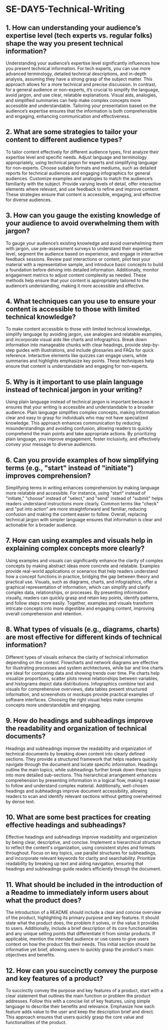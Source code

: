 # SE-DAY5-Technical-Writing
## 1. How can understanding your audience’s expertise level (tech experts vs. regular folks) shape the way you present technical information?

Understanding your audience’s expertise level significantly influences how you present technical information. For tech experts, you can use more advanced terminology, detailed technical descriptions, and in-depth analysis, assuming they have a strong grasp of the subject matter. This approach allows for a more technical and precise discussion. In contrast, for a general audience or non-experts, it’s crucial to simplify the language, avoid jargon, and use clear, relatable explanations. Visual aids, analogies, and simplified summaries can help make complex concepts more accessible and understandable. Tailoring your presentation based on the audience’s expertise ensures that the information is both comprehensible and engaging, enhancing communication and effectiveness.

## 2. What are some strategies to tailor your content to different audience types?

To tailor content effectively for different audience types, first analyze their expertise level and specific needs. Adjust language and terminology appropriately, using technical jargon for experts and simplifying language for non-experts. Choose suitable formats and mediums, such as detailed reports for technical audiences and engaging infographics for general audiences. Customize examples and analogies to match the audience’s familiarity with the subject. Provide varying levels of detail, offer interactive elements where relevant, and use feedback to refine and improve content. These strategies ensure that content is accessible, engaging, and effective for diverse audiences.

## 3. How can you gauge the existing knowledge of your audience to avoid overwhelming them with jargon?

To gauge your audience’s existing knowledge and avoid overwhelming them with jargon, use pre-assessment surveys to understand their expertise level, segment the audience based on experience, and engage in interactive feedback sessions. Review past interactions or content, pilot test your material with a representative sample, and introduce basic concepts to build a foundation before delving into detailed information. Additionally, monitor engagement metrics to adjust content complexity as needed. These methods help ensure that your content is appropriately tailored to the audience’s understanding, making it more accessible and effective.

## 4. What techniques can you use to ensure your content is accessible to those with limited technical knowledge?

To make content accessible to those with limited technical knowledge, simplify language by avoiding jargon, use analogies and relatable examples, and incorporate visual aids like charts and infographics. Break down information into manageable chunks with clear headings, provide step-by-step guides with illustrations, and include glossaries and FAQs for quick reference. Interactive elements like quizzes can engage users, while summaries and highlights emphasize key points. These techniques help ensure that content is understandable and engaging for non-experts.

## 5. Why is it important to use plain language instead of technical jargon in your writing?

Using plain language instead of technical jargon is important because it ensures that your writing is accessible and understandable to a broader audience. Plain language simplifies complex concepts, making information clear and easy to grasp for individuals who may not have specialized knowledge. This approach enhances communication by reducing misunderstandings and avoiding confusion, allowing readers to quickly comprehend the main points and take appropriate actions. By prioritizing plain language, you improve engagement, foster inclusivity, and effectively convey your message to diverse audiences.

## 6. Can you provide examples of how simplifying terms (e.g., "start" instead of "initiate") improves comprehension?

Simplifying terms in writing enhances comprehension by making language more relatable and accessible. For instance, using "start" instead of "initiate," "choose" instead of "select," and "send" instead of "submit" helps readers understand instructions more clearly. Common terms like "check" and "put into action" are more straightforward and familiar, reducing confusion and making the content easier to follow. Overall, replacing technical jargon with simpler language ensures that information is clear and actionable for a broader audience.

## 7. How can using examples and visuals help in explaining complex concepts more clearly?

Using examples and visuals can significantly enhance the clarity of complex concepts by making abstract ideas more concrete and relatable. Examples provide real-world applications or scenarios that help readers understand how a concept functions in practice, bridging the gap between theory and practical use. Visuals, such as diagrams, charts, and infographics, offer a graphical representation of information, which can simplify and clarify complex data, relationships, or processes. By presenting information visually, readers can quickly grasp and retain key points, identify patterns, and follow steps more easily. Together, examples and visuals transform intricate concepts into more digestible and engaging content, improving overall comprehension and retention.

## 8. What types of visuals (e.g., diagrams, charts) are most effective for different kinds of technical information?

Different types of visuals enhance the clarity of technical information depending on the context. Flowcharts and network diagrams are effective for illustrating processes and system architectures, while bar and line charts are ideal for comparing data and showing trends over time. Pie charts help visualize proportions, scatter plots reveal relationships between variables, and histograms depict data distributions. Infographics combine text and visuals for comprehensive overviews, data tables present structured information, and screenshots or mockups provide practical examples of software interfaces. Choosing the right visual helps make complex concepts more understandable and engaging.

## 9. How do headings and subheadings improve the readability and organization of technical documents?

Headings and subheadings improve the readability and organization of technical documents by breaking down content into clearly defined sections. They provide a structured framework that helps readers quickly navigate through the document and locate specific information. Headings outline the main topics, while subheadings further break down these topics into more detailed sub-sections. This hierarchical arrangement enhances comprehension by presenting information in a logical flow, making it easier to follow and understand complex material. Additionally, well-chosen headings and subheadings improve document accessibility, allowing readers to scan and identify relevant sections without getting overwhelmed by dense text.

## 10. What are some best practices for creating effective headings and subheadings?

Effective headings and subheadings improve readability and organization by being clear, descriptive, and concise. Implement a hierarchical structure to reflect the content's organization, using consistent styles and formats throughout. Focus on key topics, use parallel structures for subheadings, and incorporate relevant keywords for clarity and searchability. Prioritize readability by breaking up text and aiding navigation, ensuring that headings and subheadings guide readers efficiently through the document.

## 11. What should be included in the introduction of a Readme to immediately inform users about what the product does?

The introduction of a README should include a clear and concise overview of the product, highlighting its primary purpose and key features. It should state what the product does, the problem it solves, or the value it provides to users. Additionally, include a brief description of its core functionalities and any unique selling points that differentiate it from similar products. If applicable, mention the intended audience or use cases to give users context on how the product fits their needs. This initial section should be informative yet brief, allowing users to quickly grasp the product's main objectives and benefits.

## 12. How can you succinctly convey the purpose and key features of a product?

To succinctly convey the purpose and key features of a product, start with a clear statement that outlines the main function or problem the product addresses. Follow this with a concise list of key features, using simple language to describe their benefits and relevance. Emphasize how each feature adds value to the user and keep the description brief and direct. This approach ensures that users quickly grasp the core value and functionalities of the product.